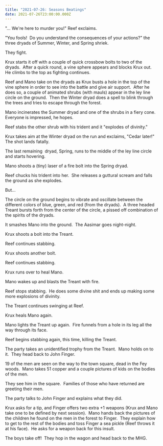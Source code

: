 ```yaml
---
title: "2021-07-26: Seasons Beatings"
date: 2021-07-26T23:00:00.000Z
---
```

<!--StartFragment-->

"… We're here to murder you!" Reef exclaims.

"You fools!  Do you understand the consequences of your actions?" the three dryads of Summer, Winter, and Spring shriek.

They fight.

Krux starts it off with a couple of quick crossbow bolts to two of the dryads.  After a quick round, a vine sphere appears and blocks Krux out.  He climbs to the top as fighting continues. 

Reef and Mano take on the dryads as Krux busts a hole in the top of the vine sphere in order to see into the battle and give air support.  After he does so, a couple of animated shrubs (with mauls) appear in the ley line circle on the ground.  Then the Winter dryad does a spell to blink through the trees and tries to escape through the forest. 

Mano incinerates the Summer dryad and one of the shrubs in a fiery cone.  Everyone is impressed, he hopes.

Reef stabs the other shrub with his trident and it "explodes of divinity."

Krux takes aim at the Winter dryad on the run and exclaims, "Cedar later!"  The shot lands fatally.

The last remaining  dryad, Spring, runs to the middle of the ley line circle and starts hovering.

Mano shoots a (tiny) laser of a fire bolt into the Spring dryad.

Reef chucks his trident into her.  She releases a guttural scream and falls the ground as she explodes.

But…

The circle on the ground begins to vibrate and oscillate between the different colors of blue, green, and red (from the dryads).  A three headed Treant bursts forth from the center of the circle, a pissed off combination of the spirits of the dryads.

It smashes Mano into the ground.  The Aasimar goes night-night.

Krux shoots a bolt into the Treant.

Reef continues stabbing.

Krux shoots another bolt.

Reef continues stabbing.

Krux runs over to heal Mano.

Mano wakes up and blasts the Treant with fire.

Reef stops stabbing.  He does some divine shit and ends up making some more explosions of divinity.

The Treant continues swinging at Reef.

Krux heals Mano again.

Mano lights the Treant up again.  Fire funnels from a hole in its leg all the way through its face.

Reef begins stabbing again, this time, killing the Treant.

The party takes an unidentified trophy from the Treant.  Mano holds on to it.  They head back to John Finger. 

19 of the men are seen on the way to the town square, dead in the Fey woods.  Mano takes 51 copper and a couple pictures of kids on the bodies of the men.

They see him in the square.  Families of those who have returned are greeting their men.

The party talks to John Finger and explains what they did. 

Krux asks for a tip, and Finger offers two extra +1 weapons (Krux and Mano take one to be defined by next session).  Mano hands back the pictures of the children he found on the men in the forest to Finger.  They explain how to get to the rest of the bodies and toss Finger a sea pickle (Reef throws it at his face).  He asks for a weapon back for this insult. 

The boys take off!  They hop in the wagon and head back to the MHG.

<!--EndFragment-->